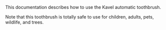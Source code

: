 

This documentation describes how to use the Kavel automatic toothbrush.


Note that this toothbrush is totally safe to use for children, adults, pets, wildlife, and trees.
